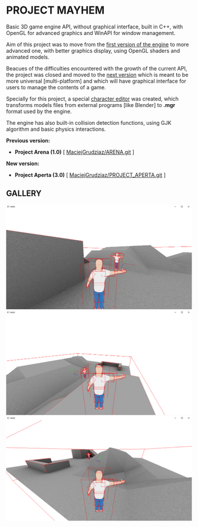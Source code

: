 # PROJECT MAYHEM
Basic 3D game engine API, without graphical interface, built in C++, with OpenGL for advanced graphics and WinAPI for window management.

Aim of this project was to move from the [first version of the engine](https://github.com/MaciejGrudziaz/ARENA.git) to more advanced one, with better graphics display, using OpenGL shaders and animated models.

Beacues of the difficulties encountered with the growth of the current API, the project was closed and moved to the [next version](https://github.com/MaciejGrudziaz/PROJECT_APERTA.git) which is meant to be more universal [multi-platform] and which will have graphical interface for users to manage the contents of a game. 

Specially for this project, a special [character editor](https://github.com/MaciejGrudziaz/CHARACTER_EDITOR.git) was created, which transforms models files from external programs [like Blender] to **.mgr** format used by the engine.

The engine has also built-in collision detection functions, using GJK algorithm and basic physics interactions.

**Previous version:**
- **Project Arena (1.0)** [ [MaciejGrudziaz/ARENA.git](https://github.com/MaciejGrudziaz/ARENA.git) ]

**New version:**
- **Project Aperta (3.0)** [ [MaciejGrudziaz/PROJECT_APERTA.git](https://github.com/MaciejGrudziaz/PROJECT_APERTA.git) ]

## GALLERY
![screenshot of the project](https://github.com/MaciejGrudziaz/PROJECT_MAYHEM/blob/master/Screenshots/mayhem_screenshot_1.PNG)
![screenshot of the project](https://github.com/MaciejGrudziaz/PROJECT_MAYHEM/blob/master/Screenshots/mayhem_screenshot_2.PNG)
![screenshot of the project](https://github.com/MaciejGrudziaz/PROJECT_MAYHEM/blob/master/Screenshots/mayhem_screenshot_3.png)
